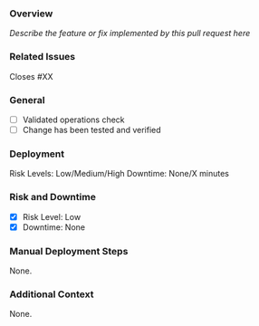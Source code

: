### Overview
*Describe the feature or fix implemented by this pull request here*

### Related Issues
Closes #XX

### General
- [ ] Validated operations check
- [ ] Change has been tested and verified

### Deployment
Risk Levels: Low/Medium/High
Downtime: None/X minutes

### Risk and Downtime
- [x] Risk Level: Low
- [x] Downtime: None

### Manual Deployment Steps
None.

### Additional Context
None.
